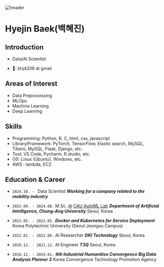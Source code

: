 ![header](https://capsule-render.vercel.app/api?type=rect&color=gradient&customColorList=0,2,2,5,30&section=header&height=200&text=Hyejin%20Baek&animation=fadeIn)
<p align="center">

# Hyejin Baek(백혜진)

## Introduction

- Data/AI Scientist

-  📧: bhj4208 at gmail

## Areas of Interest

- Data Preprocessing
- MLOps
- Machine Learning
- Deep Learning
  
## Skills

- Programming: Python, R, C, html, css, javascript
- Library/Framework: PyTorch, TensorFlow, Elastic search, MySQL, Tibero, MySQL, Flask, Django, etc.
- Tool: VS Code, Pycharm, R studio, etc.
- OS: Linux (Ubuntu), Windows, etc.
- AWS : lambda, EC2

## Education & Career
- `2024.10. - `
Data Scientist
***Working for a company related to the mobility industry***

- `2022.09. - 2024.08.`
M.Sc. @ [CAU AutoML Lab](http://ml.cau.ac.kr/)
***Department of Artificial Intelligence, Chung-Ang University***
Seoul, Korea 
- `2022.05. - 2022.05.`
***Docker and Kubernetes for Service Deployment***
Korea Polytechnic University (Seoul Jeongsu Campus)
- `2022.02. - 2022.08.`
AI Researcher
***DKI Technology***
Seoul, Korea
- `2020.12. - 2021.12.`
AI Engineer
***T3Q***
Seoul, Korea
- `2018.12. - 2019.01.`
***4th Industrial Humanities Convergence Big Data Analysis Planner 3***
Korea Convergence Technology Promotion Agency

